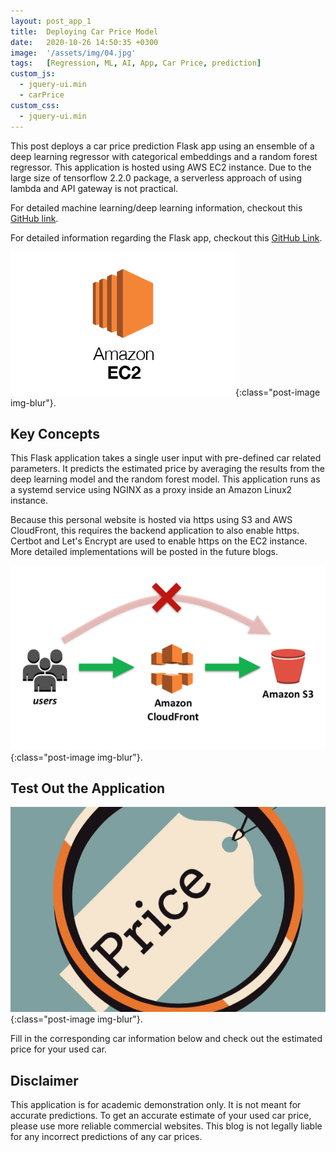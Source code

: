 ```yaml
---
layout: post_app_1
title:  Deploying Car Price Model 
date:   2020-10-26 14:50:35 +0300
image:  '/assets/img/04.jpg'
tags:   [Regression, ML, AI, App, Car Price, prediction]
custom_js:
  - jquery-ui.min
  - carPrice
custom_css:
  - jquery-ui.min
---
```

This post deploys a car price prediction Flask app using an ensemble of a deep learning regressor with categorical embeddings and a random forest regressor. This application is hosted using AWS EC2 instance. Due to the large size of tensorflow 2.2.0 package, a serverless approach of using lambda and API gateway is not practical.

For detailed machine learning/deep learning information, checkout this [GitHub link](https://github.com/mzhou356/CarPriceRegression).

For detailed information regarding the Flask app, checkout this [GitHub Link](https://github.com/mzhou356/Car-Price-Model-Application/tree/main/Flask_app).


![AWS EC2](/assets/img/blog3_img1.png){:class="post-image img-blur"}.  


## Key Concepts

This Flask application takes a single user input with pre-defined car related parameters. It predicts the estimated price by averaging the results from the deep learning model and the random forest model. This application runs as a systemd service using NGINX as a proxy inside an Amazon Linux2 instance.

Because this personal website is hosted via https using S3 and AWS CloudFront, this requires the backend application to also enable https. Certbot and Let's Encrypt are used to enable https on the EC2 instance. More detailed implementations will be posted in the future blogs. 

![AWS S3 and CloudFront](/assets/img/blog3_img2.png){:class="post-image img-blur"}. 

## Test Out the Application

![Predict The Car Price](/assets/img/blog3_img3.png){:class="post-image img-blur"}.  

Fill in the corresponding car information below and check out the estimated price for your used car. 

## Disclaimer
This application is for academic demonstration only. It is not meant for accurate predictions. To get an accurate estimate of your used car price, please use more reliable commercial websites. This blog is not legally liable for any incorrect predictions of any car prices.

